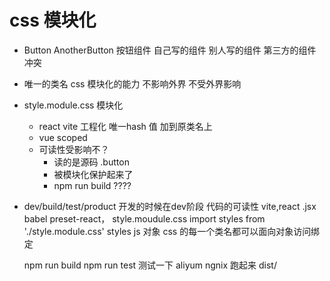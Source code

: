 # css 模块化
- Button AnotherButton 按钮组件
    自己写的组件
    别人写的组件
    第三方的组件
    冲突
- 唯一的类名
    css 模块化的能力
    不影响外界
    不受外界影响
- style.module.css 模块化
    - react vite 工程化
        唯一hash 值 加到原类名上
    - vue scoped
    - 可读性受影响不？
        - 读的是源码 .button
        - 被模块化保护起来了
        - npm run build             ????
- dev/build/test/product
    开发的时候在dev阶段 代码的可读性
    vite,react .jsx babel preset-react，
    style.moudule.css
    import styles from './style.module.css'
    styles js 对象 css 的每一个类名都可以面向对象访问绑定

    npm run build
    npm run test 测试一下
    aliyum ngnix 跑起来 dist/